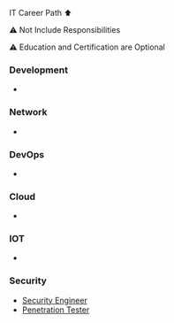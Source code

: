 IT Career Path ⬆️

⚠️ Not Include Responsibilities

⚠️ Education and Certification are Optional

### Development 
   *


### Network 
   *
   
   
### DevOps 
   * 
   
   
### Cloud 
   * 
  
  
### IOT 
   * 


### Security 
   * [Security Engineer](https://github.com/rezaduty/career-path/blob/master/Security/Security_Engineer.md)
   * [Penetration Tester](https://github.com/rezaduty/career-path/blob/master/Security/Penetration_Tester.md)
